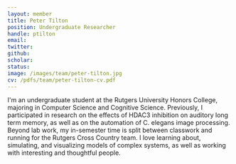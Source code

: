 ```yaml
---
layout: member
title: Peter Tilton
position: Undergraduate Researcher
handle: ptilton
email: 
twitter: 
github: 
scholar: 
status: 
image: /images/team/peter-tilton.jpg
cv: /pdfs/team/peter-tilton-cv.pdf
---
```


I'm an undergraduate student at the Rutgers University Honors College, majoring in Computer Science and Cognitive Science. Previously, I participated in research on the effects of HDAC3 inhibition on auditory long term memory, as well as on the automation of C. elegans image processing. Beyond lab work, my in-semester time is split between classwork and running for the Rutgers Cross Country team. I love learning about, simulating, and visualizing models of complex systems, as well as working with interesting and thoughtful people.
